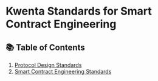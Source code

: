 # Kwenta Standards for Smart Contract Engineering

## 📚 Table of Contents
1. [Protocol Design Standards](https://github.com/Kwenta/kwenta-solcurity/blob/main/DesignStandards.md)
2. [Smart Contract Engineering Standards](https://github.com/Kwenta/kwenta-solcurity/blob/main/EngineeringStandards.md)